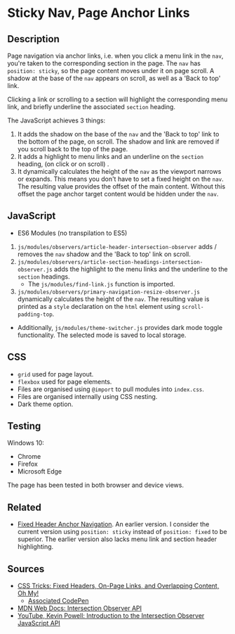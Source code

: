 # Sticky Nav, Page Anchor Links

## Description

Page navigation via anchor links, i.e. when you click a menu link in the `nav`, you're taken to the corresponding section in the page. The `nav` has `position: sticky`, so the page content moves under it on page scroll. A shadow at the base of the `nav` appears on scroll, as well as a 'Back to top' link.

Clicking a link or scrolling to a section will highlight the corresponding menu link, and briefly underline the associated `section` heading.

The JavaScript achieves 3 things:

1. It adds the shadow on the base of the `nav` and the 'Back to top' link to the bottom of the page, on scroll. The shadow and link are removed if you scroll back to the top of the page.
2. It adds a highlight to menu links and an underline on the `section` heading, (on click or on scroll) .
3. It dynamically calculates the height of the `nav` as the viewport narrows or expands. This means you don't have to set a fixed height on the `nav`. The resulting value provides the offset of the main content. Without this offset the page anchor target content would be hidden under the `nav`.

## JavaScript

- ES6 Modules (no transpilation to ES5)

1. `js/modules/observers/article-header-intersection-observer` adds / removes the `nav` shadow and the 'Back to top' link on scroll.
2. `js/modules/observers/article-section-headings-intersection-observer.js` adds the highlight to the menu links and the underline to the `section` headings.
   - The `js/modules/find-link.js` function is imported.
3. `js/modules/observers/primary-navigation-resize-observer.js` dynamically calculates the height of the `nav`. The resulting value is printed as a `style` declaration on the `html` element using `scroll-padding-top`.

- Additionally, `js/modules/theme-switcher.js` provides dark mode toggle functionality. The selected mode is saved to local storage.

## CSS

- `grid` used for page layout.
- `flexbox` used for page elements.
- Files are organised using `@import` to pull modules into `index.css`.
- Files are organised internally using CSS nesting.
- Dark theme option.

## Testing

Windows 10:

- Chrome
- Firefox
- Microsoft Edge

The page has been tested in both browser and device views.

## Related

- [Fixed Header Anchor Navigation](https://github.com/chrisnajman/fixed-header-anchor-navigation). An earlier version. I consider the current version using `position: sticky` instead of `position: fixed` to be superior. The earlier version also lacks menu link and section header highlighting.

## Sources

- [CSS Tricks: Fixed Headers, On-Page Links, and Overlapping Content, Oh My!](https://css-tricks.com/fixed-headers-on-page-links-and-overlapping-content-oh-my/)
  - [Associated CodePen](https://codepen.io/chriscoyier/pen/NJJERg)
- [MDN Web Docs: Intersection Observer API](https://developer.mozilla.org/en-US/docs/Web/API/Intersection_Observer_API)
- [YouTube, Kevin Powell: Introduction to the Intersection Observer JavaScript API](https://youtu.be/T8EYosX4NOo?si=5Sf1OgomHr4d-5wA)
